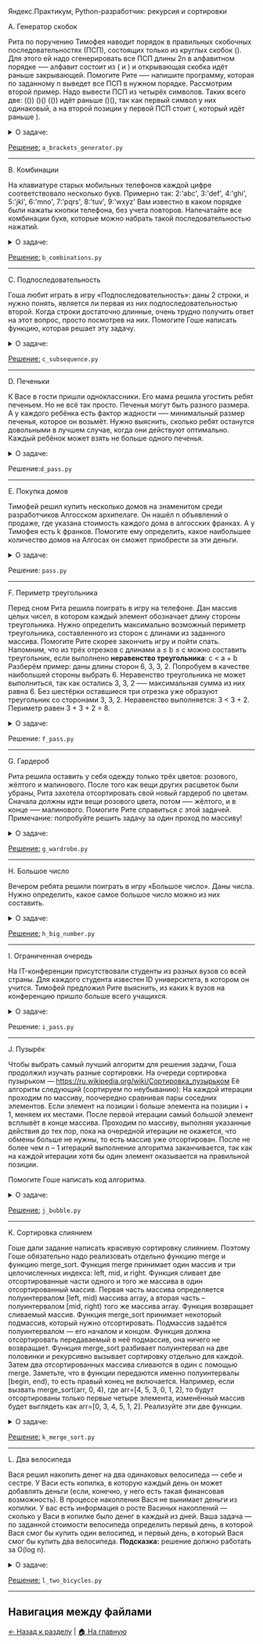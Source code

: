 Яндекс.Практикум, Python-разработчик: рекурсия и сортировки

A. Генератор скобок

Рита по поручению Тимофея наводит порядок в правильных скобочных последовательностях (ПСП), состоящих только из круглых скобок (). Для этого ей надо сгенерировать все ПСП длины 2n в алфавитном порядке —– алфавит состоит из ( и ) и открывающая скобка идёт раньше закрывающей.
Помогите Рите —– напишите программу, которая по заданному n выведет все ПСП в нужном порядке.
Рассмотрим второй пример. Надо вывести ПСП из четырёх символов. Таких всего две:
(())
()()
(()) идёт раньше ()(), так как первый символ у них одинаковый, а на второй позиции у первой ПСП стоит (, который идёт раньше ).


<details>
<summary>О задаче:</summary>

| Ограничение времени | 1 секунда                        |
|---------------------|----------------------------------|
| Ограничение памяти  | 64Mb                             |
| Ввод	              | стандартный ввод или input.txt   |
| Вывод	              | стандартный вывод или output.txt |
---

### Формат ввода:
На вход функция принимает n — целое число от 0 до 10.
### Формат вывода:
Функция должна напечатать все возможные скобочные последовательности заданной длины в алфавитном (лексикографическом) порядке.

Пример 1:

<table border="1">
  <tr>
    <th>Ввод</th>
    <th>Вывод</th>
  </tr>
  <tr>
    <td>3</td>
    <td rowspan="5">
      ((()))<br>
      (()())<br>
      (())()<br>
      ()(())<br>
      ()()()
    </td>
  </tr>
</table>

Пример 2:

<table border="1">
  <tr>
    <th>Ввод</th>
    <th>Вывод</th>
  </tr>
  <tr>
    <td>2</td>
    <td rowspan="5">
      (())<br>
      ()()<br>
      (())()<br>
      ()(())<br>
      ()()()
    </td>
  </tr>
</table>

</details>

[Решение:](./a_brackets_generator.py) `a_brackets_generator.py`

---

B. Комбинации

На клавиатуре старых мобильных телефонов каждой цифре соответствовало несколько букв. Примерно так:
2:'abc',
3:'def',
4:'ghi',
5:'jkl',
6:'mno',
7:'pqrs',
8:'tuv',
9:'wxyz'
Вам известно в каком порядке были нажаты кнопки телефона, без учета повторов. Напечатайте все комбинации букв, которые можно набрать такой последовательностью нажатий.

<details>
<summary>О задаче:</summary>

| Ограничение времени | 1 секунда                        |
|---------------------|----------------------------------|
| Ограничение памяти  | 64Mb                             |
| Ввод	              | стандартный ввод или input.txt   |
| Вывод	              | стандартный вывод или output.txt |
---

### Формат ввода:
На вход подается строка, состоящая из цифр 2-9 включительно. Длина строки не превосходит 10 символов.
### Формат вывода:
Выведите все возможные комбинации букв через пробел в лексикографическом (алфавитном) порядке по возрастанию.

Пример 1:

<table border="1">
  <tr>
    <th>Ввод</th>
    <th>Вывод</th>
  </tr>
  <tr>
    <td>23</td>
    <td>ad ae af bd be bf cd ce cf</td>
  </tr>
</table>

Пример 2:

<table border="1">
  <tr>
    <th>Ввод</th>
    <th>Вывод</th>
  </tr>
  <tr>
    <td>92</td>
    <td>wa wb wc xa xb xc ya yb yc za zb zc</td>
  </tr>
</table>

</details>

[Решение:](./b_combinations.py) `b_combinations.py`

---

C. Подпоследовательность

Гоша любит играть в игру «Подпоследовательность»: даны 2 строки, и нужно понять, является ли первая из них подпоследовательностью второй. Когда строки достаточно длинные, очень трудно получить ответ на этот вопрос, просто посмотрев на них. Помогите Гоше написать функцию, которая решает эту задачу.

<details>
<summary>О задаче:</summary>

| Ограничение времени | 0.12 секунды                        |
|---------------------|----------------------------------|
| Ограничение памяти  | 64Mb                             |
| Ввод	              | стандартный ввод или input.txt   |
| Вывод	              | стандартный вывод или output.txt |
---

### Формат ввода:
В первой строке записана строка s.
Во второй —- строка t.
Обе строки состоят из маленьких латинских букв, длины строк не превосходят 150000. Строки не могут быть пустыми.
### Формат вывода:
Выведите True, если s является подпоследовательностью t, иначе —– False.

Пример 1:

<table border="1">
  <tr>
    <th>Ввод</th>
    <th>Вывод</th>
  </tr>
  <tr>
    <td>abc</td>
    <td align="center" rowspan="2">True</td>
  </tr>
  <tr>
    <td>ahbgdcu</td>
  </tr>
</table>

Пример 2:

<table border="1">
  <tr>
    <th>Ввод</th>
    <th>Вывод</th>
  </tr>
  <tr>
    <td>abcp</td>
    <td align="center" rowspan="2">False</td>
  </tr>
  <tr>
    <td>ahpc</td>
  </tr>
</table>

</details>

[Решение:](./c_subsequence.py) `c_subsequence.py`

---

D. Печеньки

К Васе в гости пришли одноклассники. Его мама решила угостить ребят печеньем.
Но не всё так просто. Печенья могут быть разного размера. А у каждого ребёнка есть фактор жадности —– минимальный размер печенья, которое он возьмёт. Нужно выяснить, сколько ребят останутся довольными в лучшем случае, когда они действуют оптимально.
Каждый ребёнок может взять не больше одного печенья.

<details>
<summary>О задаче:</summary>


| Ограничение времени | 0.08 секунд                        |
|---------------------|----------------------------------|
| Ограничение памяти  | 64Mb                             |
| Ввод	              | стандартный ввод или input.txt   |
| Вывод	              | стандартный вывод или output.txt |
---

### Формат ввода:
В первой строке записано n —– количество детей.
Во второй —– n чисел, разделённых пробелом, каждое из которых –— фактор жадности ребёнка. Это натуральные числа, не превосходящие 1000.
В следующей строке записано число m –— количество печенек.
Далее —– m натуральных чисел, разделённых пробелом —– размеры печенек. Размеры печенек не превосходят 1000.
Оба числа n и m не превосходят 10000.
### Формат вывода:
Нужно вывести одно число –— количество детей, которые останутся довольными

Пример 1:

<table border="1">
  <tr>
    <th>Ввод</th>
    <th>Вывод</th>
  </tr>
  <tr>
    <td>
      2<br>
      1 2<br>
      3<br>
      2 1 3
    </td>
    <td align="center">2</td>
  </tr>
</table>

Пример 2:

<table border="1">
  <tr>
    <th>Ввод</th>
    <th>Вывод</th>
  </tr>
  <tr>
    <td>
      3<br>
      2 1 3<br>
      2<br>
      1 1
    </td>
    <td align="center">1</td>
  </tr>
</table>

</details>

Решение:`d_pass.py`

---

E. Покупка домов

Тимофей решил купить несколько домов на знаменитом среди разработчиков Алгосском архипелаге. Он нашёл n объявлений о продаже, где указана стоимость каждого дома в алгосских франках. А у Тимофея есть k франков. Помогите ему определить, какое наибольшее количество домов на Алгосах он сможет приобрести за эти деньги.

<details>
<summary>О задаче:</summary>


| Ограничение времени | 1 секунда                        |
|---------------------|----------------------------------|
| Ограничение памяти  | 64Mb                             |
| Ввод	              | стандартный ввод или input.txt   |
| Вывод	              | стандартный вывод или output.txt |
---

### Формат ввода:
В первой строке через пробел записаны натуральные числа n и k.
n — количество домов, которые рассматривает Тимофей, оно не превосходит 100000;
k — общий бюджет, не превосходит 100000;
В следующей строке через пробел записано n стоимостей домов. Каждое из чисел не превосходит 100000. Все стоимости — натуральные числа.
### Формат вывода:
Выведите одно число —– наибольшее количество домов, которое может купить Тимофей.

Пример 1:

<table border="1">
  <tr>
    <th>Ввод</th>
    <th>Вывод</th>
  </tr>
  <tr>
    <td>
      3 300<br>
      999 999 999<br>
    </td>
    <td align="center">0</td>
  </tr>
</table>

Пример 2:

<table border="1">
  <tr>
    <th>Ввод</th>
    <th>Вывод</th>
  </tr>
  <tr>
    <td>
      3 1000<br>
      350 999 200<br>
    </td>
    <td align="center">2</td>
  </tr>
</table>

</details>

Решение: `pass.py`

---

F. Периметр треугольника

Перед сном Рита решила поиграть в игру на телефоне. Дан массив целых чисел, в котором каждый элемент обозначает длину стороны треугольника. Нужно определить максимально возможный периметр треугольника, составленного из сторон с длинами из заданного массива. Помогите Рите скорее закончить игру и пойти спать.
Напомним, что из трёх отрезков с длинами a ≤ b ≤ c можно составить треугольник, если выполнено <b>неравенство треугольника</b>: c < a + b <br>
Разберём пример:
даны длины сторон 6, 3, 3, 2. Попробуем в качестве наибольшей стороны выбрать 6. Неравенство треугольника не может выполниться, так как остались 3, 3, 2 —– максимальная сумма из них равна 6.
Без шестёрки оставшиеся три отрезка уже образуют треугольник со сторонами 3, 3, 2. Неравенство выполняется: 3 < 3 + 2. Периметр равен 3 + 3 + 2 = 8.

<details>
<summary>О задаче:</summary>


| Ограничение времени | 0.2 секунды                        |
|---------------------|----------------------------------|
| Ограничение памяти  | 64Mb                             |
| Ввод	              | стандартный ввод или input.txt   |
| Вывод	              | стандартный вывод или output.txt |
---

### Формат ввода:
В первой строке записано количество отрезков n, 3≤ n≤ 10000.
Во второй строке записано n неотрицательных чисел, не превосходящих 10 000, –— длины отрезков.
### Формат вывода:
Нужно вывести одно число —– наибольший периметр треугольника.
Гарантируется, что тройка чисел, которая может образовать треугольник, всегда есть.

Пример 1:

<table border="1">
  <tr>
    <th>Ввод</th>
    <th>Вывод</th>
  </tr>
  <tr>
    <td >
      4<br>
      6 3 3 2
    </td>
    <td>8</td>
  </tr>
</table>

Пример 2:

<table border="1">
  <tr>
    <th>Ввод</th>
    <th>Вывод</th>
  </tr>
  <tr>
    <td >
      6<br>
      5 3 7 2 8 3
    </td>
    <td>20</td>
  </tr>
</table>

</details>

Решение: `f_pass.py`

---

G. Гардероб

Рита решила оставить у себя одежду только трёх цветов: розового, жёлтого и малинового. После того как вещи других расцветок были убраны, Рита захотела отсортировать свой новый гардероб по цветам. Сначала должны идти вещи розового цвета, потом —– жёлтого, и в конце —– малинового. Помогите Рите справиться с этой задачей.
Примечание: попробуйте решить задачу за один проход по массиву!

<details>
<summary>О задаче:</summary>


| Ограничение времени | 1 секунда                      |
|---------------------|----------------------------------|
| Ограничение памяти  | 128Mb                             |
| Ввод	              | стандартный ввод или input.txt   |
| Вывод	              | стандартный вывод или output.txt |
---

### Формат ввода:
В первой строке задано количество предметов в гардеробе: n –— оно не превосходит 1000000. Во второй строке даётся массив, в котором указан цвет для каждого предмета. Розовый цвет обозначен 0, жёлтый —– 1, малиновый –— 2.
### Формат вывода:
Нужно вывести в строку через пробел цвета предметов в правильном порядке.

Пример 1:

<table border="1">
  <tr>
    <th>Ввод</th>
    <th>Вывод</th>
  </tr>
  <tr>
    <td >
      7<br>
      0 0 0 1 1 2 2
    </td>
    <td>0 2 1 2 0 0 1</td>
  </tr>
</table>

Пример 2:

<table border="1">
  <tr>
    <th>Ввод</th>
    <th>Вывод</th>
  </tr>
  <tr>
    <td >
      5<br>
      2 1 2 0 1
    </td>
    <td>0 1 1 2 2</td>
  </tr>
</table>

Пример 3:

<table border="1">
  <tr>
    <th>Ввод</th>
    <th>Вывод</th>
  </tr>
  <tr>
    <td >
      6<br>
      2 1 1 2 0 2
    </td>
    <td>0 1 1 2 2 2</td>
  </tr>
</table>

</details>

[Решение:](./g_wardrobe.py) `g_wardrobe.py`

---

H. Большое число

Вечером ребята решили поиграть в игру «Большое число».
Даны числа. Нужно определить, какое самое большое число можно из них составить.

<details>
<summary>О задаче:</summary>


| Ограничение времени | 0.5 секунд                       |
|---------------------|----------------------------------|
| Ограничение памяти  | 64Mb                             |
| Ввод	              | стандартный ввод или input.txt   |
| Вывод	              | стандартный вывод или output.txt |
---

### Формат ввода:
В первой строке записано n — количество чисел. Оно не превосходит 100.
Во второй строке через пробел записаны n неотрицательных чисел, каждое из которых не превосходит 1000.
### Формат вывода:
Нужно вывести самое большое число, которое можно составить из данных чисел.

Пример 1:

<table border="1">
  <tr>
    <th>Ввод</th>
    <th>Вывод</th>
  </tr>
  <tr>
    <td>3</td>
    <td rowspan="2">56215</td>
  </tr>
  <tr>
    <td>15 56 2</td>
  </tr>
</table>

Пример 2:

<table border="1">
  <tr>
    <th>Ввод</th>
    <th>Вывод</th>
  </tr>
  <tr>
    <td>3</td>
    <td rowspan="2">78321</td>
  </tr>
  <tr>
    <td>1 783 2</td>
  </tr>
</table>

Пример 3:

<table border="1">
  <tr>
    <th>Ввод</th>
    <th>Вывод</th>
  </tr>
  <tr>
    <td>5</td>
    <td rowspan="2">542210</td>
  </tr>
  <tr>
    <td>2 4 5 2 10</td>
  </tr>
</table>

</details>

[Решение:](./h_big_number.py) `h_big_number.py`

---

I. Ограниченная очередь

На IT-конференции присутствовали студенты из разных вузов со всей страны. Для каждого студента известен ID университета, в котором он учится.
Тимофей предложил Рите выяснить, из каких k вузов на конференцию пришло больше всего учащихся.

<details>
<summary>О задаче:</summary>


| Ограничение времени | 0.5 секунд                       |
|---------------------|----------------------------------|
| Ограничение памяти  | 64Mb                             |
| Ввод	              | стандартный ввод или input.txt   |
| Вывод	              | стандартный вывод или output.txt |
---

### Формат ввода:
В первой строке дано количество студентов в списке —– n (1 ≤ n ≤ 15 000).
Во второй строке через пробел записаны n целых чисел —– ID вуза каждого студента. Каждое из чисел находится в диапазоне от 0 до 10 000.
В третьей строке записано одно число k.
### Формат вывода:
Выведите через пробел k ID вузов с максимальным числом участников. Они должны быть отсортированы по убыванию популярности (по количеству гостей от конкретного вуза). Если более одного вуза имеет одно и то же количество учащихся, то выводить их ID нужно в порядке возрастания.

Пример 1:

<table border="1">
  <tr>
    <th>Ввод</th>
    <th>Вывод</th>
  </tr>
  <tr>
    <td >
      7<br>
      1 2 3 1 2 3 4<br>
      3<br>
    </td>
    <td>1 2 3</td>
  </tr>
</table>

Пример 2:

<table border="1">
  <tr>
    <th>Ввод</th>
    <th>Вывод</th>
  </tr>
  <tr>
    <td >
      6<br>
      1 1 1 2 2 3<br>
      1
    </td>
    <td>1</td>
  </tr>
</table>

</details>

Решение: `i_pass.py`

---

J. Пузырёк

Чтобы выбрать самый лучший алгоритм для решения задачи, Гоша продолжил изучать разные сортировки. На очереди сортировка пузырьком — https://ru.wikipedia.org/wiki/Сортировка_пузырьком
Её алгоритм следующий (сортируем по неубыванию):
На каждой итерации проходим по массиву, поочередно сравнивая пары соседних элементов. Если элемент на позиции i больше элемента на позиции i + 1, меняем их местами. После первой итерации самый большой элемент всплывёт в конце массива.
Проходим по массиву, выполняя указанные действия до тех пор, пока на очередной итерации не окажется, что обмены больше не нужны, то есть массив уже отсортирован.
После не более чем n – 1 итераций выполнение алгоритма заканчивается, так как на каждой итерации хотя бы один элемент оказывается на правильной позиции.

Помогите Гоше написать код алгоритма.

<details>
<summary>О задаче:</summary>


| Ограничение времени | 0.3 секунды                        |
|---------------------|----------------------------------|
| Ограничение памяти  | 64Mb                             |
| Ввод	              | стандартный ввод или input.txt   |
| Вывод	              | стандартный вывод или output.txt |
---

### Формат ввода:
В первой строке на вход подаётся натуральное число n — длина массива, 2 ≤ n ≤ 1000.
Во второй строке через пробел записано n целых чисел.
Каждое из чисел по модулю не превосходит 1000.<br><br>
Обратите внимание, что считывать нужно только 2 строки: значение n и входной массив.
### Формат вывода:
После каждого прохода по массиву, на котором какие-то элементы меняются местами, выводите его промежуточное состояние.
Таким образом, если сортировка завершена за k меняющих массив итераций, то надо вывести k строк по n чисел в каждой — элементы массива после каждой из итераций.
Если массив был изначально отсортирован, то просто выведите его.

Пример 1:

<table border="1">
  <tr>
    <th>Ввод</th>
    <th>Вывод</th>
  </tr>
  <tr>
    <td >
      5<br>
      4 3 9 2 1
    </td>
    <td>
      3 4 2 1 9<br>
      3 2 1 4 9<br>
      2 1 3 4 9<br>
      1 2 3 4 9<br>
    </td>
  </tr>
</table>

Пример 2:

<table border="1">
  <tr>
    <th>Ввод</th>
    <th>Вывод</th>
  </tr>
  <tr>
    <td >
      5<br>
      12 8 9 10 11
    </td>
    <td>
      8 9 10 11 12
    </td>
  </tr>
</table>

</details>

[Решение:](./j_bubbles.py) `j_bubble.py`

---

K. Сортировка слиянием

Гоше дали задание написать красивую сортировку слиянием. Поэтому Гоше обязательно надо реализовать отдельно функцию merge и функцию merge_sort.
Функция merge принимает один массив и три целочисленных индекса: left, mid, и right. Функция сливает две отсортированные части одного и того же массива в один отсортированный массив. Первая часть массива определяется полуинтервалом [left, mid)
 массива array, а вторая часть – полуинтервалом [mid, right)
 того же массива array. Функция возвращает сливаемый массив.
Функция merge_sort принимает некоторый подмассив, который нужно отсортировать. Подмассив задаётся полуинтервалом — его началом и концом. Функция должна отсортировать передаваемый в неё подмассив, она ничего не возвращает.
Функция merge_sort разбивает полуинтервал на две половинки и рекурсивно вызывает сортировку отдельно для каждой. Затем два отсортированных массива сливаются в один с помощью merge.
Заметьте, что в функции передаются именно полуинтервалы [begin, end), то есть правый конец не включается. Например, если вызвать merge_sort(arr, 0, 4), где arr=[4, 5, 3, 0, 1, 2], то будут отсортированы только первые четыре элемента, изменённый массив будет выглядеть как arr=[0, 3, 4, 5, 1, 2].
Реализуйте эти две функции.

<details>
<summary>О задаче:</summary>


| Ограничение времени | 2.5 секунды                      |
|---------------------|----------------------------------|
| Ограничение памяти  | 64Mb                             |
| Ввод	              | стандартный ввод или input.txt   |
| Вывод	              | стандартный вывод или output.txt |
---

### Формат ввода:
Передаваемый в функции массив состоит из целых чисел, не превосходящих по модулю 10<sup>9</sup>. Длина сортируемого диапазона не превосходит 10<sup>5</sup>.
### Формат вывода:
Make

</details>

[Решение:](./k_merge_sort.py) `k_merge_sort.py`

---


L. Два велосипеда

Вася решил накопить денег на два одинаковых велосипеда — себе и сестре. У Васи есть копилка, в которую каждый день он может добавлять деньги (если, конечно, у него есть такая финансовая возможность). В процессе накопления Вася не вынимает деньги из копилки.
У вас есть информация о росте Васиных накоплений — сколько у Васи в копилке было денег в каждый из дней.
Ваша задача — по заданной стоимости велосипеда определить
первый день, в которой Вася смог бы купить один велосипед,
и первый день, в который Вася смог бы купить два велосипеда.
<b>Подсказка:</b> решение должно работать за O(log n).

<details>
<summary>О задаче:</summary>


| Ограничение времени | 1 секунда                        |
|---------------------|----------------------------------|
| Ограничение памяти  | 256Mb                             |
| Ввод	              | стандартный ввод или input.txt   |
| Вывод	              | стандартный вывод или output.txt |
---

### Формат ввода:
В первой строке дано число дней n, по которым велись наблюдения за Васиными накоплениями. 1 ≤ n ≤ 10<sup>6</sup>.
В следующей строке записаны n целых неотрицательных чисел. Числа идут в порядке неубывания. Каждое из чисел не превосходит 10<sup>6</sup>.
В третьей строке записано целое положительное число s — стоимость велосипеда. Это число не превосходит 10<sup>6</sup>.
### Формат вывода:
Нужно вывести два числа — номера дней по условию задачи.
Если необходимой суммы в копилке не нашлось, нужно вернуть -1 вместо номера дня.

Пример 1:

<table border="1">
  <tr>
    <th>Ввод</th>
    <th>Вывод</th>
  </tr>
  <tr>
    <td>
      6<br>
      1 2 4 4 6 8<br>
      3
    </td>
    <td rowspan="3">3 5</td>
  </tr>
</table>

Пример 2:

<table border="1">
  <tr>
    <th>Ввод</th>
    <th>Вывод</th>
  </tr>
  <tr>
    <td>
      6<br>
      1 2 4 4 4 4<br>
      3
    </td>
    <td rowspan="3">3 -1</td>
  </tr>
</table>

Пример 3:

<table border="1">
  <tr>
    <th>Ввод</th>
    <th>Вывод</th>
  </tr>
  <tr>
    <td>
      6<br>
      1 2 4 4 4 4<br>
      10
    </td>
    <td rowspan="3">-1 -1</td>
  </tr>
</table>

</details>

[Решение:](./l_two_bicycles.py) `l_two_bicycles.py`

---

## Навигация между файлами
[← Назад к разделу](../) | [🏠 На главную](../../)
